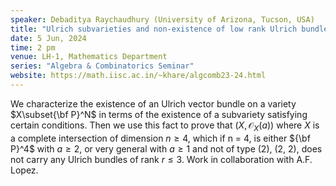 ```yaml
---
speaker: Debaditya Raychaudhury (University of Arizona, Tucson, USA)
title: "Ulrich subvarieties and non-existence of low rank Ulrich bundles on complete intersections"
date: 5 Jun, 2024
time: 2 pm
venue: LH-1, Mathematics Department
series: "Algebra & Combinatorics Seminar"
website: https://math.iisc.ac.in/~khare/algcomb23-24.html
---
```


We characterize the existence of an Ulrich vector bundle on a variety $X\subset{\bf P}^N$ in terms of the existence of a subvariety
satisfying certain conditions. Then we use this fact to prove that $(X,\mathcal{O}_X(a))$ where $X$ is a complete intersection of
dimension $n\geq 4$, which if n = 4, is either ${\bf P}^4$ with $a\geq 2$, or very general with $a\geq 1$ and not of type (2), (2, 2),
does not carry any Ulrich bundles of rank $r\leq 3$. Work in collaboration with A.F. Lopez.
